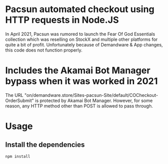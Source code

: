 # Pacsun automated checkout using HTTP requests in Node.JS

In April 2021, Pacsun was rumored to launch the Fear Of God Essentials collection which was reselling on StockX and multiple other platforms for quite a bit of profit.
Unfortunately because of Demandware & App changes, this code does not function properly.

# Includes the Akamai Bot Manager bypass when it was worked in 2021
The URL "on/demandware.store/Sites-pacsun-Site/default/COCheckout-OrderSubmit" is protected by Akamai Bot Manager. 
However, for some reason, any HTTP method other than POST is allowed to pass through.

# Usage

## Install the dependencies

`npm install`
